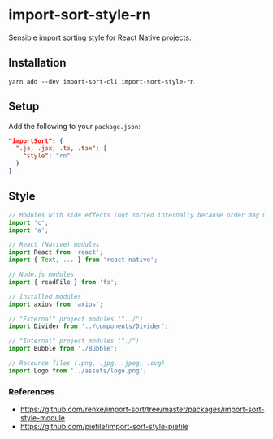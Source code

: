 # import-sort-style-rn

Sensible [import sorting](https://github.com/renke/import-sort/) style for React Native projects.

## Installation

```
yarn add --dev import-sort-cli import-sort-style-rn
```

## Setup

Add the following to your `package.json`:

```json
"importSort": {
  ".js, .jsx, .ts, .tsx": {
    "style": "rn"
  }
}
```

## Style

```javascript
// Modules with side effects (not sorted internally because order may matter)
import 'c';
import 'a';

// React (Native) modules
import React from 'react';
import { Text, ... } from 'react-native';

// Node.js modules
import { readFile } from 'fs';

// Installed modules
import axios from 'axios';

// "External" project modules ("../")
import Divider from '../components/Divider';

// "Internal" project modules ("./")
import Bubble from './Bubble';

// Resource files (.png, .jpg, .jpeg, .svg)
import Logo from '../assets/logo.png';

```

### References

- https://github.com/renke/import-sort/tree/master/packages/import-sort-style-module
- https://github.com/pietile/import-sort-style-pietile
